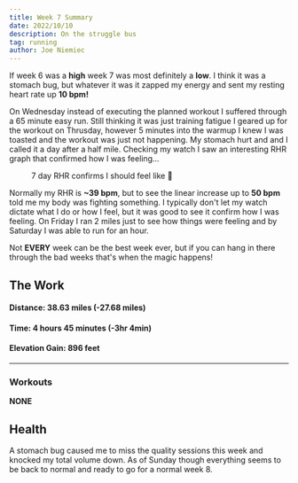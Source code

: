 ```yaml
---
title: Week 7 Summary
date: 2022/10/10
description: On the struggle bus
tag: running
author: Joe Niemiec
---
```

If week 6 was a **high** week 7 was most definitely a **low**. I think it was a stomach bug, but whatever it was it zapped my energy and sent my resting heart rate up **10 bpm!** 

On Wednesday instead of executing the planned workout I suffered through a 65 minute easy run. Still thinking it was just training fatigue I geared up for the workout on Thrusday, however 5 minutes into the warmup I knew I was toasted and the workout was just not happening. My stomach hurt and and I called it a day after a half mile. Checking my watch I saw an interesting RHR graph that confirmed how I was feeling...

<figure>
<img src="../week7_1.jpg" alt=""/>
<figcaption>
    7 day RHR confirms I should feel like 💩
  </figcaption>
</figure>

Normally my RHR is **~39 bpm**, but to see the linear increase up to **50 bpm** told me my body was fighting something. I typically don't let my watch dictate what I do or how I feel, but it was good to see it confirm how I was feeling. On Friday I ran 2 miles just to see how things were feeling and by Saturday I was able to run for an hour.

Not **EVERY** week can be the best week ever, but if you can hang in there through the bad weeks that's when the magic happens!


## **The Work**


#### **Distance:** 38.63 miles (-27.68 miles)  

#### **Time:** 4 hours 45 minutes (-3hr 4min)

#### **Elevation Gain:** 896 feet  

---------------------------

### **Workouts**
**NONE**

## **Health**
A stomach bug caused me to miss the quality sessions this week and knocked my total volume down. As of Sunday though everything seems to be back to normal and ready to go for a normal week 8.